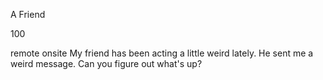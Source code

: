 A Friend

100

remote onsite
My friend has been acting a little weird lately. He sent me a weird message. Can you figure out what's up?

